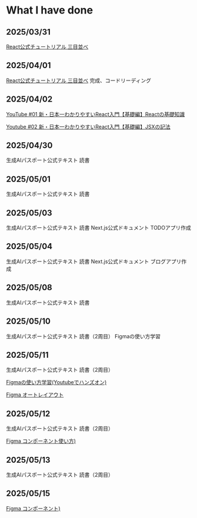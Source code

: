 # What I have done

## 2025/03/31
[React公式チュートリアル 三目並べ](https://ja.react.dev/learn/tutorial-tic-tac-toe)

## 2025/04/01
[React公式チュートリアル 三目並べ](https://ja.react.dev/learn/tutorial-tic-tac-toe)
完成、コードリーディング

## 2025/04/02
[YouTube #01 新・日本一わかりやすいReact入門【基礎編】Reactの基礎知識](https://www.youtube.com/watch?v=XKSYF2aZnkQ&list=PLX8Rsrpnn3IWPoM7-1YPDksRRkamRY25k&index=1)

[Youtube #02 新・日本一わかりやすいReact入門【基礎編】JSXの記法](https://www.youtube.com/watch?v=gLbTluYSb_U&list=PLX8Rsrpnn3IWPoM7-1YPDksRRkamRY25k&index=2)

## 2025/04/30
生成AIパスポート公式テキスト 読書

## 2025/05/01
生成AIパスポート公式テキスト 読書

## 2025/05/03
生成AIパスポート公式テキスト 読書
Next.js公式ドキュメント TODOアプリ作成

## 2025/05/04
生成AIパスポート公式テキスト 読書
Next.js公式ドキュメント ブログアプリ作成

## 2025/05/08
生成AIパスポート公式テキスト 読書

## 2025/05/10
生成AIパスポート公式テキスト 読書（2周目）
Figmaの使い方学習

## 2025/05/11
生成AIパスポート公式テキスト 読書（2周目）

[Figmaの使い方学習(Youtubeでハンズオン)](https://www.youtube.com/watch?v=eky8sqtH9eo)

[Figma オートレイアウト](https://www.youtube.com/watch?v=bPDcUlv7C7A)

## 2025/05/12
生成AIパスポート公式テキスト 読書（2周目）

[Figma コンポーネント使い方)](https://www.youtube.com/watch?v=pllJYJvy8aw&t=280s)

## 2025/05/13
生成AIパスポート公式テキスト 読書（2周目）

## 2025/05/15
[Figma コンポーネント)](https://www.youtube.com/watch?v=pllJYJvy8aw&t=280s)
